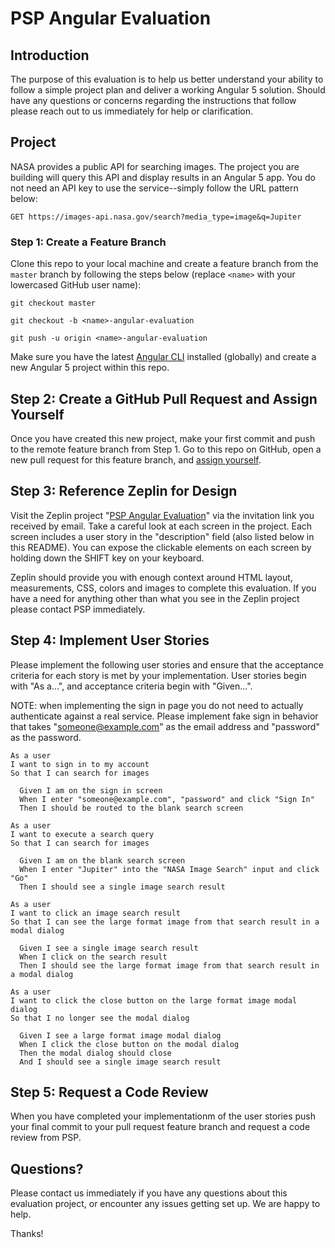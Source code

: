 # PSP Angular Evaluation

## Introduction

The purpose of this evaluation is to help us better understand your
ability to follow a simple project plan and deliver a working Angular 5
solution. Should have any questions or concerns regarding the instructions
that follow please reach out to us immediately for help or clarification.

## Project

NASA provides a public API for searching images. The project you
are building will query this API and display results in an Angular 5 app. 
You do not need an API key to use the service--simply follow the URL pattern below:

`GET https://images-api.nasa.gov/search?media_type=image&q=Jupiter`

### Step 1: Create a Feature Branch

Clone this repo to your local machine and create a feature branch from the
`master` branch by following the steps below (replace `<name>` with 
your lowercased GitHub user name):

`git checkout master`

`git checkout -b <name>-angular-evaluation`

`git push -u origin <name>-angular-evaluation`

Make sure you have the latest [Angular CLI](https://github.com/angular/angular-cli) 
installed (globally) and create a new Angular 5 project within this repo.

## Step 2: Create a GitHub Pull Request and Assign Yourself

Once you have created this new project, make your first commit and push to the 
remote feature branch from Step 1. Go to this repo on GitHub, open a new pull 
request for this feature branch, and 
[assign yourself](https://help.github.com/articles/assigning-issues-and-pull-requests-to-other-github-users).

## Step 3: Reference Zeplin for Design

Visit the Zeplin project "[PSP Angular Evaluation](https://zpl.io/a7Zmy6Y)" 
via the invitation link you received by email. Take a careful look at 
each screen in the project. Each screen includes a user story in the 
"description" field (also listed below in this README). You can expose the 
clickable elements on each screen by holding down the SHIFT key on your keyboard.

Zeplin should provide you with enough context around HTML layout, measurements,
CSS, colors and images to complete this evaluation. If you have a need for 
anything other than what you see in the Zeplin project please contact PSP 
immediately.

## Step 4: Implement User Stories

Please implement the following user stories and ensure that the acceptance
criteria for each story is met by your implementation. User stories begin
with "As a...", and acceptance criteria begin with "Given...".

NOTE: when implementing the sign in page you do not need to actually
authenticate against a real service. Please implement fake sign in 
behavior that takes "someone@example.com" as the email address and 
"password" as the password.

```
As a user
I want to sign in to my account
So that I can search for images

  Given I am on the sign in screen
  When I enter "someone@example.com", "password" and click "Sign In"
  Then I should be routed to the blank search screen

As a user
I want to execute a search query
So that I can search for images

  Given I am on the blank search screen
  When I enter "Jupiter" into the "NASA Image Search" input and click "Go"
  Then I should see a single image search result

As a user
I want to click an image search result
So that I can see the large format image from that search result in a modal dialog

  Given I see a single image search result
  When I click on the search result
  Then I should see the large format image from that search result in a modal dialog

As a user
I want to click the close button on the large format image modal dialog
So that I no longer see the modal dialog

  Given I see a large format image modal dialog
  When I click the close button on the modal dialog
  Then the modal dialog should close
  And I should see a single image search result
```

## Step 5: Request a Code Review

When you have completed your implementationm of the user stories
push your final commit to your pull request feature branch and
request a code review from PSP.

## Questions?

Please contact us immediately if you have any questions about this
evaluation project, or encounter any issues getting set up. We are
happy to help.

Thanks!
